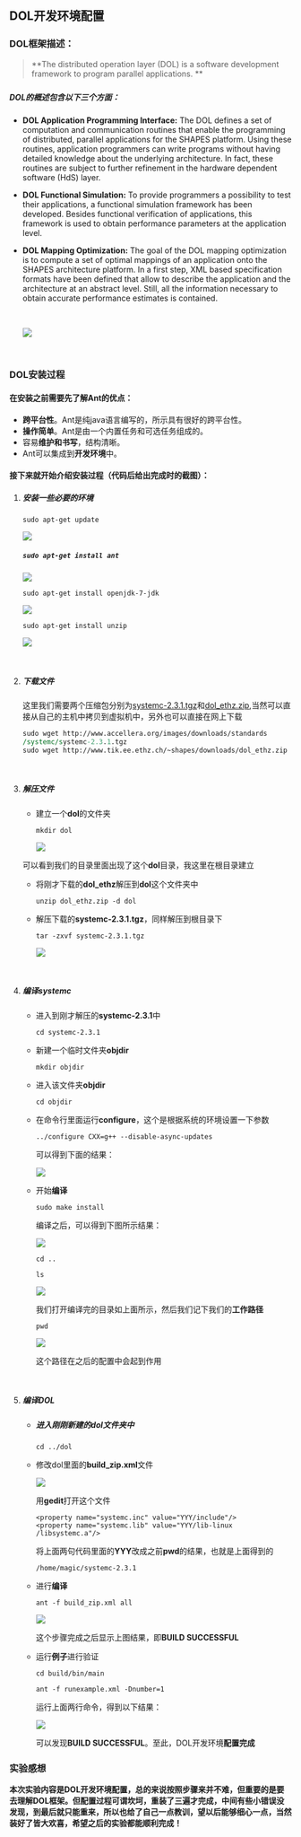 ## DOL开发环境配置

### DOL框架描述：

> **The distributed operation layer (DOL) is a software development framework to program parallel applications. **

##### 

##### DOL的概述包含以下三个方面：

* **DOL Application Programming Interface:** The DOL defines a set of computation and communication routines that enable the programming of distributed, parallel applications for the SHAPES platform. Using these routines, application programmers can write programs without having detailed knowledge about the underlying architecture. In fact, these routines are subject to further refinement in the hardware dependent software (HdS) layer.

* **DOL Functional Simulation:** To provide programmers a possibility to test their applications, a functional simulation framework has been developed. Besides functional verification of applications, this framework is used to obtain performance parameters at the application level.

* **DOL Mapping Optimization:** The goal of the DOL mapping optimization is to compute a set of optimal mappings of an application onto the SHAPES architecture platform. In a first step, XML based specification formats have been defined that allow to describe the application and the architecture at an abstract level. Still, all the information necessary to obtain accurate performance estimates is contained.

  ​

  ![](http://7xrn7f.com1.z0.glb.clouddn.com/16-9-29/76289608.jpg)

  ​

### DOL安装过程

#### **在安装之前需要先了解Ant的优点**：

* **跨平台性**。Ant是纯java语言编写的，所示具有很好的跨平台性。
* **操作简单**。Ant是由一个内置任务和可选任务组成的。
* 容易**维护和书写**，结构清晰。
* Ant可以集成到**开发环境**中。

#### **接下来就开始介绍安装过程（代码后给出完成时的截图）**：

1. ##### 安装一些**必要的环境**

   `sudo apt-get update`

   ![](http://7xrn7f.com1.z0.glb.clouddn.com/16-9-29/4466977.jpg)

   ##### `sudo apt-get install ant`

   ![](http://7xrn7f.com1.z0.glb.clouddn.com/16-9-29/66220134.jpg)

   `sudo apt-get install openjdk-7-jdk`

   ![](http://7xrn7f.com1.z0.glb.clouddn.com/16-9-29/3769444.jpg)

   `sudo apt-get install unzip`

   ![](http://7xrn7f.com1.z0.glb.clouddn.com/16-9-29/76132933.jpg)

   ​

2. ##### **下载文件**

   这里我们需要两个压缩包分别为[systemc-2.3.1.tgz](http://www.accellera.org/images/downloads/standards/systemc/systemc-2.3.1.tgz)和[dol_ethz.zip](http://www.tik.ee.ethz.ch/~shapes/downloads/dol_ethz.zip),当然可以直接从自己的主机中拷贝到虚拟机中，另外也可以直接在网上下载

   ```perl
   sudo wget http://www.accellera.org/images/downloads/standards
   /systemc/systemc-2.3.1.tgz
   sudo wget http://www.tik.ee.ethz.ch/~shapes/downloads/dol_ethz.zip
   ```

   ​

3. ##### **解压文件**

   * 建立一个**dol**的文件夹

     `mkdir dol`

     ![](http://7xrn7f.com1.z0.glb.clouddn.com/16-9-29/39037807.jpg)

   ​	可以看到我们的目录里面出现了这个**dol**目录，我这里在根目录建立

   * 将刚才下载的**dol_ethz**解压到**dol**这个文件夹中

     `unzip dol_ethz.zip -d dol`

   * 解压下载的**systemc-2.3.1.tgz**，同样解压到根目录下

     `tar -zxvf systemc-2.3.1.tgz`

     ![](http://7xrn7f.com1.z0.glb.clouddn.com/16-9-29/85187307.jpg)

   ​

4. ##### **编译systemc**

   * 进入到刚才解压的**systemc-2.3.1**中

     `cd systemc-2.3.1`

   * 新建一个临时文件夹**objdir**

     `mkdir objdir`

   * 进入该文件夹**objdir**

     `cd objdir`

   * 在命令行里面运行**configure**，这个是根据系统的环境设置一下参数

     `../configure CXX=g++ --disable-async-updates`

     可以得到下面的结果：

     ![](http://7xrn7f.com1.z0.glb.clouddn.com/16-9-29/19080180.jpg)

   * 开始**编译**

     `sudo make install`

     编译之后，可以得到下图所示结果：

     ![](http://7xrn7f.com1.z0.glb.clouddn.com/16-9-29/84955191.jpg)

     `cd ..`

     `ls`

     ![](http://7xrn7f.com1.z0.glb.clouddn.com/16-9-29/39901971.jpg)

     我们打开编译完的目录如上面所示，然后我们记下我们的**工作路径**

     `pwd`

     ![](http://7xrn7f.com1.z0.glb.clouddn.com/16-9-29/1001131.jpg)

     这个路径在之后的配置中会起到作用

   ​

5. ##### **编译DOL**

   * ##### 进入刚刚新建的**dol**文件夹中

     `cd ../dol`

   * 修改dol里面的**build_zip.xml**文件

     ![](http://7xrn7f.com1.z0.glb.clouddn.com/16-9-29/82231026.jpg)

     用**gedit**打开这个文件

     ```
     <property name="systemc.inc" value="YYY/include"/>
     <property name="systemc.lib" value="YYY/lib-linux
     /libsystemc.a"/>
     ```

     将上面两句代码里面的**YYY**改成之前**pwd**的结果，也就是上面得到的

     `/home/magic/systemc-2.3.1`

   * 进行**编译**

     `ant -f build_zip.xml all`

     ![](http://7xrn7f.com1.z0.glb.clouddn.com/16-9-29/96914218.jpg)

     这个步骤完成之后显示上图结果，即**BUILD SUCCESSFUL**

   * 运行**例子**进行验证

     `cd build/bin/main`

     `ant -f runexample.xml -Dnumber=1`

     运行上面两行命令，得到以下结果：

     ![](http://7xrn7f.com1.z0.glb.clouddn.com/16-9-29/13423776.jpg)

     可以发现**BUILD SUCCESSFUL**。至此，DOL开发环境**配置完成**

### 实验感想

​	**本次实验内容是DOL开发环境配置，总的来说按照步骤来并不难，但重要的是要去理解DOL框架。但配置过程可谓坎坷，重装了三遍才完成，中间有些小错误没发现，到最后就只能重来，所以也给了自己一点教训，望以后能够细心一点，当然装好了皆大欢喜，希望之后的实验都能顺利完成！**